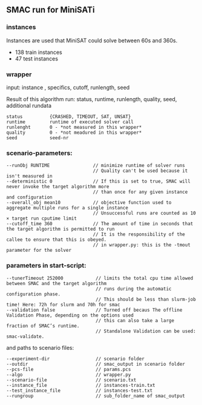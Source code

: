 ## SMAC run for MiniSATi

### instances

Instances are used that MiniSAT could solve between 60s and 360s.

- 138 train instances
- 47 test instances


### wrapper

input:  instance , specifics, cutoff, runlength, seed

Result of this algorithm run: status, runtime, runlength, quality, seed, additional rundata

    status          {CRASHED, TIMEOUT, SAT, UNSAT}
    runtime         runtime of executed solver call
    runlenght       0 - *not measured in this wrapper*
    quality         0 - *not meadured in this wrapper*
    seed            seed-nr


### scenario-parameters:

    --runObj RUNTIME                // minimize runtime of solver runs
                                    // Quality can't be used because it isn't measured in 
    --deterministic 0               // If this is set to true, SMAC will never invoke the target algorithm more 
                                    // than once for any given instance and configuration
    --overall_obj mean10            // objective function used to aggregate multiple runs for a single instance
                                    // Unsuccessful runs are counted as 10 × target run cputime limit
    --cutoff_time 360               // The amount of time in seconds that the target algorithm is permitted to run
                                    // It is the responsibility of the callee to ensure that this is obeyed.
                                    // in wrapper.py: this is the -tmout parameter for the solver 

### parameters in start-script:

    --tunerTimeout 252000            // limits the total cpu time allowed between SMAC and the target algorithm 
                                     // runs during the automatic configuration phase.
                                     // This should be less than slurm-job time! Here: 72h for slurm and 70h for smac
    --validation false               // Turned off becaus The offline Validation Phase, depending on the options used 
                                     // this can also take a large fraction of SMAC’s runtime.
                                     // Standalone Validation can be used: smac-validate.
    
and paths to scenario files:

    --experiment-dir                 // scenario folder
    --outdir                         // smac_output in scenario folder
    --pcs-file                       // params.pcs
    --algo                           // wrapper.py
    --scenario-file                  // scenario.txt
    --instance_file                  // instances-train.txt
    --test_instance_file             // instances-test.txt
    --rungroup                       // sub_folder_name of smac_output